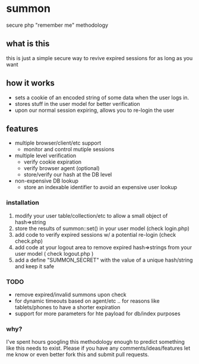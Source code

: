 # summon 

secure php "remember me" methodology

## what is this 
this is just a simple secure way to revive expired sessions for as long as you want

## how it works
* sets a cookie of an encoded string of some data when the user logs in.
* stores stuff in the user model for better verification
* upon our normal session expiring, allows you to re-login the user

## features
* multiple browser/client/etc support
  * monitor and control mutiple sessions
* multiple level verification
  * verify cookie expiration
  * verify browser agent (optional)
  * store/verify our hash at the DB level
* non-expensive DB lookup
  * store an indexable identifier to avoid an expensive user lookup

### installation
1. modify your user table/collection/etc to allow a small object of hash=>string
2. store the results of summon::set() in your user model (check login.php)
3. add code to verify expired sessions w/ a potential re-login (check check.php)
4. add code at your logout area to remove expired hash=>strings from your user model ( check logout.php )
5. add a define "SUMMON_SECRET" with the value of a unique hash/string and keep it safe

### TODO
* remove expired/invalid summons upon check
* for dynamic timeouts based on agent/etc .. for reasons like tablets/phones to have a shorter expiration
* support for more parameters for hte payload for db/index purposes

### why?
I've spent hours googling this methodology enough to predict something like this needs to exist.  Please if you have any comments/ideas/features let me know or even better fork this and submit pull requests.
